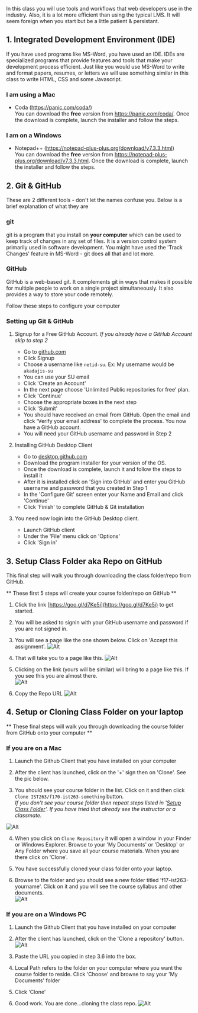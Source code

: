 In this class you will use tools and workflows that web developers use in the industry. Also, it is a lot more efficient
than using the typical LMS. It will seem foreign when you start but be a little patient & persistant.


## 1. Integrated Development Environment (IDE)

If you have used programs like MS-Word, you have used an IDE. IDEs are specialized programs that provide features and tools that make your development process efficient. Just like you would use MS-Word to write and format papers, resumes, or letters we will use something similar in this class to write HTML, CSS and some Javascript.  


### I am using a Mac

- Coda (<a href="https://panic.com/coda/" target="_blank">https://panic.com/coda/</a>)  
    You can download the **free** version from <a href="https://panic.com/coda/" target="_blank">https://panic.com/coda/</a>. Once the download is complete, launch the installer and follow the steps.


### I am on a Windows  

- Notepad++ (<a href="https://notepad-plus-plus.org/download/v7.3.3.html" target="_blank">https://notepad-plus-plus.org/download/v7.3.3.html</a>)  
    You can download the **free** version from <a href="https://notepad-plus-plus.org/download/v7.3.3.html" target="_blank">https://notepad-plus-plus.org/download/v7.3.3.html</a>. Once the download is complete, launch the installer and follow the steps.



## 2. Git & GitHub

These are 2 different tools - don't let the names confuse you. Below is a brief explanation of what they are 

### git

git is a program that you install on **your computer** which can be used to keep track of changes in any set of files. It is a version control system primarily used in software development. You might have used the 'Track Changes' feature in MS-Word - git does all that and lot more.


### GitHub

GitHub is a web-based git. It complements git in ways that makes it possible for multiple people to work on a single project simultaneously. It also provides a way to store your code remotely. 

Follow these steps to configure your computer

### Setting up Git & GitHub

1. Signup for a Free GitHub Account. *If you already have a GitHub Account skip to step 2*
    - Go to <a href="https://github.com" target="_blank">github.com</a>
    - Click Signup 
    - Choose a username like `netid-su`. Ex: My username would be `akadajis-su`
    - You can use your SU email 
    - Click 'Create an Account'
    - In the next page choose 'Unlimited Public repositories for free' plan.
    - Click 'Continue'
    - Choose the appropriate boxes in the next step
    - Click 'Submit'  
    - You should have received an email from GitHub. Open the email and click 'Verify your email address' to complete the process. You now have a GitHub account. 
    - You will need your GitHub username and password in Step 2  

2. Installing GitHub Desktop Client
    - Go to <a href="https://desktop.github.com" target="_blank">desktop.github.com</a>
    - Download the program installer for your version of the OS. 
    - Once the download is complete, launch it and follow the steps to install it
    - After it is installed click on 'Sign into GitHub' and enter you GitHub username and password that you created in Step 1
    - In the 'Configure Git' screen enter your Name and Email and click 'Continue'
    - Click 'Finish' to complete GitHub & Git installation

3. You need now login into the GitHub Desktop client.
    - Launch GitHub client
    - Under the 'File' menu click on 'Options'
    - Click 'Sign in'


## 3. Setup Class Folder aka Repo on GitHub

This final step will walk you through downloading the class folder/repo from GitHub.     

** These first 5 steps will create your course folder/repo on GitHub **

1. Click the link [https://goo.gl/d7Ke5i](https://goo.gl/d7Ke5i) to get started.

2. You will be asked to signin with your GitHub username and password if you are not signed in. 

3. You will see a page like the one shown below. Click on 'Accept this assignment'.
![Alt](/images/github-accept-assignment-part1.png "GitHub Project Accept Page 1")

4. That will take you to a page like this.
![Alt](/images/github-accept-assignment-part2.png "GitHub Project Accept Page 2")

5. Clicking on the link (yours will be similar) will bring to a page like this. If you see this you are almost there.  
![Alt](/images/github-accept-assignment-part3.png "GitHub Project Accept Page 3")

6. Copy the Repo URL
![Alt](/images/github-accept-assignment-part6.png "GitHub Project Accept Page 6")

## 4. Setup or Cloning Class Folder on your laptop
** These final steps will walk you through downloading the course folder from GitHub onto your computer **

### If you are on a Mac ###
1. Launch the Github Client that you have installed on your computer

2. After the client has launched, click on the '+' sign then on 'Clone'. See the pic below.

3. You should see your course folder in the list. Click on it and then click `Clone IST263/f170-ist263-something` button.    
        *If you don't see your course folder then repeat steps listed in '[Setup Class Folder](#3-setup-class-folder-aka-repo-on-github)'. If you have tried that already see the instructor or a classmate.*
    
![Alt](/images/github-accept-assignment-part4.png "GitHub Project Accept Page 4")

4. When you click on `Clone Repository` it will open a window in your Finder or Windows Explorer. Browse to your 'My Documents' or 'Desktop' or Any Folder where you save all your course materials. When you are there click on 'Clone'. 

5. You have successfully cloned your class folder onto your laptop. 

6. Browse to the folder and you should see a new folder titled 'f17-ist263-yourname'. Click on it and you will see the course syllabus and other documents.  
![Alt](/images/github-accept-assignment-part5.png "GitHub Project Accept Page 5")


### If you are on a Windows PC ###

1. Launch the Github Client that you have installed on your computer

2. After the client has launched, click on the 'Clone a repository' button.  
![Alt](/images/github-accept-assignment-part7.png "GitHub Project Accept Page 7")

3. Paste the URL you copied in step 3.6 into the box.

4. Local Path refers to the folder on your computer where you want the course folder to reside. Click 'Choose' and browse to say your 'My Documents' folder

5. Click 'Clone'

6. Good work. You are done...cloning the class repo.
![Alt](/images/github-accept-assignment-part8.png "GitHub Project Accept Page 8")